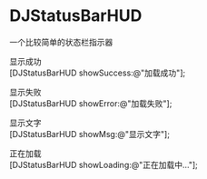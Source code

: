# DJStatusBarHUD
一个比较简单的状态栏指示器

显示成功   
[DJStatusBarHUD showSuccess:@"加载成功"];

显示失败   
[DJStatusBarHUD showError:@"加载失败"];

显示文字   
[DJStatusBarHUD showMsg:@"显示文字"];

正在加载   
[DJStatusBarHUD showLoading:@"正在加载中..."];
